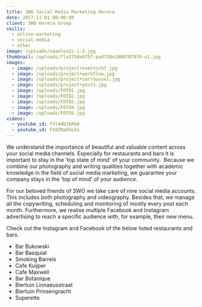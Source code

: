 ```yaml
---
title: 3WO Social Media Marketing Horeca
date: 2017-11-01 00:00:00
client: 3WO Horeca Groep
skills:
  - online-marketing
  - social-media
  - other
image: /uploads/naamloo2s-1-2.jpg
thumbnail: /uploads/flat750x075f-pad750x1000f8f8f8-u1.jpg
images:
  - image: /uploads/project•overzicht.jpg
  - image: /uploads/project•workflow.jpg
  - image: /uploads/project•carroussel.jpg
  - image: /uploads/project•posts.jpg
  - image: /uploads/FOTO1.jpg
  - image: /uploads/FOTO2.jpg
  - image: /uploads/FOTO3.jpg
  - image: /uploads/FOTO4.jpg
  - image: /uploads/FOTO5.jpg
videos:
  - youtube_id: fYl4Hb3kRk0
  - youtube_id: FVdZNa85LGs
---
```


We understand the importance of beautiful and valuable content across your social media channels. Especially for restaurants and bars it is important to stay in the 'top state of mind' of your community.&nbsp; Because we combine our photography and writing qualities together with academic knowledge in the field of social media marketing, we guarantee your company stays in the ‘top of mind’ of your audience.

For our beloved friends of 3WO we take care of nine social media accounts. This includes both photography and videography. Besides that, we manage all the copywriting, scheduling and monitoring of mostly every post each month. Furthermore, we realise multiple Facebook and Instagram advertising to reach a specific audience with, for example, their new menu.

Check out the Instagram and Facebook of the below listed restaurants and bars.

* Bar Bukowski
* Bar Basquiat
* Smoking Barrels
* Cafe Kuijper
* Cafe Maxwell
* Bar Botanique
* Biertuin Linnaeusstraat
* Biertuin Prinsengracht
* Superette